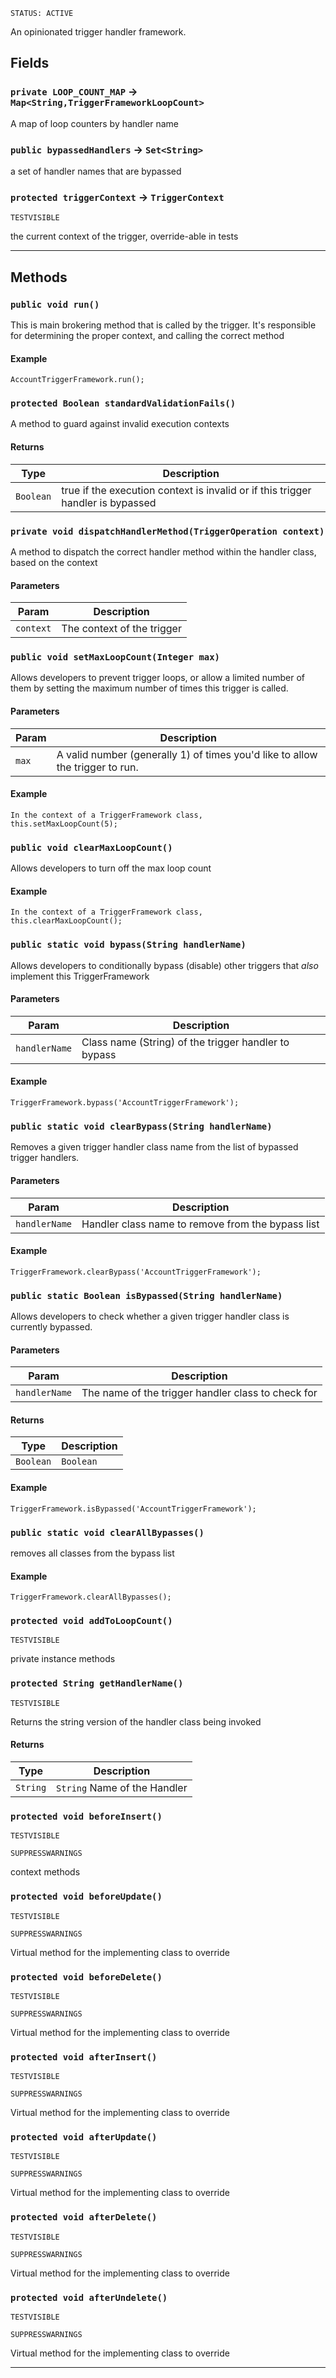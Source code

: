 `STATUS: ACTIVE`

An opinionated trigger handler framework.

## Fields

### `private LOOP_COUNT_MAP` → `Map<String,TriggerFrameworkLoopCount>`

A map of loop counters by handler name

### `public bypassedHandlers` → `Set<String>`

a set of handler names that are bypassed

### `protected triggerContext` → `TriggerContext`

`TESTVISIBLE`

the current context of the trigger, override-able in tests

---

## Methods

### `public void run()`

This is main brokering method that is called by the trigger. It's responsible for determining the proper context, and calling the correct method

#### Example

```apex
AccountTriggerFramework.run();
```

### `protected Boolean standardValidationFails()`

A method to guard against invalid execution contexts

#### Returns

| Type      | Description                                                                     |
| --------- | ------------------------------------------------------------------------------- |
| `Boolean` | true if the execution context is invalid or if this trigger handler is bypassed |

### `private void dispatchHandlerMethod(TriggerOperation context)`

A method to dispatch the correct handler method within the handler class, based on the context

#### Parameters

| Param     | Description                |
| --------- | -------------------------- |
| `context` | The context of the trigger |

### `public void setMaxLoopCount(Integer max)`

Allows developers to prevent trigger loops, or allow a limited number of them by setting the maximum number of times this trigger is called.

#### Parameters

| Param | Description                                                                   |
| ----- | ----------------------------------------------------------------------------- |
| `max` | A valid number (generally 1) of times you'd like to allow the trigger to run. |

#### Example

```apex
In the context of a TriggerFramework class,
this.setMaxLoopCount(5);
```

### `public void clearMaxLoopCount()`

Allows developers to turn off the max loop count

#### Example

```apex
In the context of a TriggerFramework class,
this.clearMaxLoopCount();
```

### `public static void bypass(String handlerName)`

Allows developers to conditionally bypass (disable) other triggers that _also_ implement this TriggerFramework

#### Parameters

| Param         | Description                                          |
| ------------- | ---------------------------------------------------- |
| `handlerName` | Class name (String) of the trigger handler to bypass |

#### Example

```apex
TriggerFramework.bypass('AccountTriggerFramework');
```

### `public static void clearBypass(String handlerName)`

Removes a given trigger handler class name from the list of bypassed trigger handlers.

#### Parameters

| Param         | Description                                       |
| ------------- | ------------------------------------------------- |
| `handlerName` | Handler class name to remove from the bypass list |

#### Example

```apex
TriggerFramework.clearBypass('AccountTriggerFramework');
```

### `public static Boolean isBypassed(String handlerName)`

Allows developers to check whether a given trigger handler class is currently bypassed.

#### Parameters

| Param         | Description                                        |
| ------------- | -------------------------------------------------- |
| `handlerName` | The name of the trigger handler class to check for |

#### Returns

| Type      | Description |
| --------- | ----------- |
| `Boolean` | `Boolean`   |

#### Example

```apex
TriggerFramework.isBypassed('AccountTriggerFramework');
```

### `public static void clearAllBypasses()`

removes all classes from the bypass list

#### Example

```apex
TriggerFramework.clearAllBypasses();
```

### `protected void addToLoopCount()`

`TESTVISIBLE`

private instance methods

### `protected String getHandlerName()`

`TESTVISIBLE`

Returns the string version of the handler class being invoked

#### Returns

| Type     | Description                  |
| -------- | ---------------------------- |
| `String` | `String` Name of the Handler |

### `protected void beforeInsert()`

`TESTVISIBLE`

`SUPPRESSWARNINGS`

context methods

### `protected void beforeUpdate()`

`TESTVISIBLE`

`SUPPRESSWARNINGS`

Virtual method for the implementing class to override

### `protected void beforeDelete()`

`TESTVISIBLE`

`SUPPRESSWARNINGS`

Virtual method for the implementing class to override

### `protected void afterInsert()`

`TESTVISIBLE`

`SUPPRESSWARNINGS`

Virtual method for the implementing class to override

### `protected void afterUpdate()`

`TESTVISIBLE`

`SUPPRESSWARNINGS`

Virtual method for the implementing class to override

### `protected void afterDelete()`

`TESTVISIBLE`

`SUPPRESSWARNINGS`

Virtual method for the implementing class to override

### `protected void afterUndelete()`

`TESTVISIBLE`

`SUPPRESSWARNINGS`

Virtual method for the implementing class to override

---
